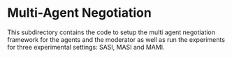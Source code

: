 # Multi-Agent Negotiation 

This subdirectory contains the code to setup the multi agent negotiation framework for the agents and the moderator as well as run the experiments for three experimental settings: SASI, MASI and MAMI.